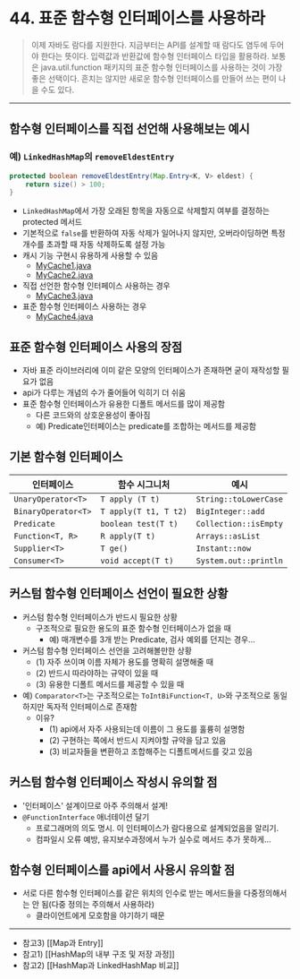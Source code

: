 # 44. 표준 함수형 인터페이스를 사용하라

> 이제 자바도 람다를 지원한다. 지금부터는 API를 설계할 때 람다도 염두에 두어야 한다는 뜻이다.
> 입력값과 반환값에 함수형 인터페이스 타입을 활용하라. 보통은 java.util.function 패키지의 표준 함수형 인터페이스를 사용하는 것이 가장 좋은 선택이다.
> 흔치는 않지만 새로운 함수형 인터페이스를 만들어 쓰는 편이 나을 수도 있다.

- - -

## 함수형 인터페이스를 직접 선언해 사용해보는 예시
###  예) `LinkedHashMap`의 `removeEldestEntry`
```java
protected boolean removeEldestEntry(Map.Entry<K, V> eldest) {
	return size() > 100;
}
```
* `LinkedHashMap`에서 가장 오래된 항목을 자동으로 삭제할지 여부를 결정하는 protected 메서드
* 기본적으로 `false`를 반환하여 자동 삭제가 일어나지 않지만, 오버라이딩하면 특정 개수를 초과할 때 자동 삭제하도록 설정 가능
* 캐시 기능 구현시 유용하게 사용할 수 있음
  * [MyCache1.java](..%2F..%2F..%2Fmain%2Fjava%2Fch07%2Fitem44%2FMyCache1.java)
  * [MyCache2.java](..%2F..%2F..%2Fmain%2Fjava%2Fch07%2Fitem44%2FMyCache2.java)
* 직접 선언한 함수형 인터페이스 사용하는 경우
  * [MyCache3.java](..%2F..%2F..%2Fmain%2Fjava%2Fch07%2Fitem44%2FMyCache3.java)
* 표준 함수형 인터페이스 사용하는 경우
  * [MyCache4.java](..%2F..%2F..%2Fmain%2Fjava%2Fch07%2Fitem44%2FMyCache4.java)


## 표준 함수형 인터페이스 사용의 장점
* 자바 표준 라이브러리에 이미 같은 모양의 인터페이스가 존재하면 굳이 재작성할 필요가 없음
* api가 다루는 개념의 수가 줄어들어 익히기 더 쉬움
* 표준 함수형 인터페이스가 유용한 디폴트 메서드를 많이 제공함
  * 다른 코드와의 상호운용성이 좋아짐
  * 예) Predicate인터페이스는 predicate를 조합하는 메서드를 제공함

## 기본 함수형 인터페이스

| 인터페이스               | 함수 시그니처               | 예시                    |
| ------------------- | --------------------- | --------------------- |
| `UnaryOperator<T>`  | `T apply (T t)`       | `String::toLowerCase` |
| `BinaryOperator<T>` | `T apply(T t1, T t2)` | `BigInteger::add`     |
| `Predicate`         | `boolean test(T t)`   | `Collection::isEmpty` |
| `Function<T, R>`    | `R apply(T t)`        | `Arrays::asList`      |
| `Supplier<T>`       | `T ge()`              | `Instant::now`        |
| `Consumer<T>`       | `void accept(T t)`    | `System.out::println` |

## 커스텀 함수형 인터페이스 선언이 필요한 상황
* 커스텀 함수형 인터페이스가 반드시 필요한 상황
  * 구조적으로 필요한 용도의 표준 함수형 인터페이스가 없을 때
    * 예) 매개변수를 3개 받는 Predicate, 검사 예외를 던지는 경우...
* 커스텀 함수형 인터페이스 선언을 고려해볼만한 상황
  * (1) 자주 쓰이며 이름 자체가 용도를 명확히 설명해줄 때
  * (2) 반드시 따라야하는 규약이 있을 때
  * (3) 유용한 디폴트 메서드를 제공할 수 있을 때
* 예) `Comparator<T>`는 구조적으로는 `ToIntBiFunction<T, U>`와 구조적으로 동일하지만 독자적 인터페이스로 존재함
    * 이유?
        * (1) api에서 자주 사용되는데 이름이 그 용도를 훌륭히 설명함
        * (2) 구현하는 쪽에서 반드시 지켜야할 규약을 담고 있음
        * (3) 비교자들을 변환하고 조합해주는 디폴트메서드를 갖고 있음

## 커스텀 함수형 인터페이스 작성시 유의할 점 
* '인터페이스' 설계이므로 아주 주의해서 설계!
* `@FunctionInterface` 애너테이션 달기
  * 프로그래머의 의도 명시. 이 인터페이스가 람다용으로 설계되었음을 알리기. 
  * 컴파일시 오류 예방, 유지보수과정에서 누가 실수로 메서드 추가 못하게...

## 함수형 인터페이스를 api에서 사용시 유의할 점
* 서로 다른 함수형 인터페이스를 같은 위치의 인수로 받는 메서드들을 다중정의해서는 안 됨(다중 정의는 주의해서 사용하라)
  * 클라이언트에게 모호함을 야기하기 때문

- - -
* 참고3) [[Map과 Entry]]
* 참고1) [[HashMap의 내부 구조 및 저장 과정]]
* 참고2) [[HashMap과 LinkedHashMap 비교]]